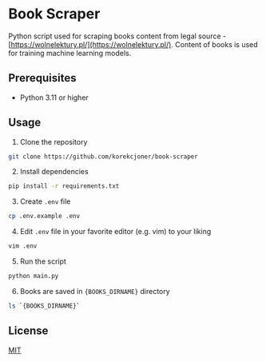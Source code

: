 # Book Scraper

Python script used for scraping books content from legal source - [https://wolnelektury.pl/](https://wolnelektury.pl/). Content of books is used for training machine learning models.

## Prerequisites

- Python 3.11 or higher

## Usage

1. Clone the repository

```bash
git clone https://github.com/korekcjoner/book-scraper
```

2. Install dependencies

```bash
pip install -r requirements.txt
```

3. Create `.env` file

```bash
cp .env.example .env
```

4. Edit `.env` file in your favorite editor (e.g. vim) to your liking

```bash
vim .env
```

5. Run the script

```bash
python main.py
```

6. Books are saved in `{BOOKS_DIRNAME}` directory

```bash
ls `{BOOKS_DIRNAME}`
```

## License

[MIT](https://choosealicense.com/licenses/mit/)
